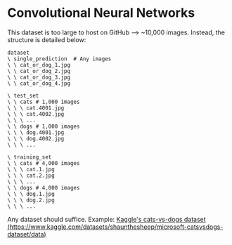 # Convolutional Neural Networks
This dataset is too large to host on GitHub --> ~10,000 images. Instead, the structure is detailed below:
```
dataset
\ single_prediction  # Any images
\ \ cat_or_dog_1.jpg
\ \ cat_or_dog_2.jpg
\ \ cat_or_dog_3.jpg
\ \ cat_or_dog_4.jpg

\ test_set
\ \ cats # 1,000 images
\ \ \ cat.4001.jpg
\ \ \ cat.4002.jpg
\ \ \ ...
\ \ dogs # 1,000 images
\ \ \ dog.4001.jpg
\ \ \ dog.4002.jpg
\ \ \ ...

\ training_set
\ \ cats # 4,000 images
\ \ \ cat.1.jpg
\ \ \ cat.2.jpg
\ \ \ ...
\ \ dogs # 4,000 images
\ \ \ dog.1.jpg
\ \ \ dog.2.jpg
\ \ \ ...
```
Any dataset should suffice. Example:
[Kaggle's cats-vs-dogs dataset (https://www.kaggle.com/datasets/shaunthesheep/microsoft-catsvsdogs-dataset/data)](https://www.kaggle.com/datasets/shaunthesheep/microsoft-catsvsdogs-dataset/data)
